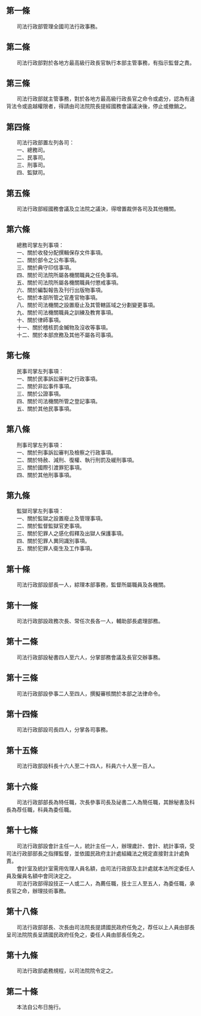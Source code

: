 第一條 
-------
　　司法行政部管理全國司法行政事務。  


第二條 
-------
　　司法行政部對於各地方最高級行政長官執行本部主管事務，有指示監督之責。  


第三條 
-------
　　司法行政部就主管事務，對於各地方最高級行政長官之命令或處分，認為有違背法令或逾越權限者，得請由司法院院長提經國務會議議決後，停止或撤銷之。  


第四條 
-------
　　司法行政部置左列各司：  
　　一、總務司。  
　　二、民事司。  
　　三、刑事司。  
　　四、監獄司。  


第五條 
-------
　　司法行政部經國務會議及立法院之議決，得增置裁併各司及其他機關。  


第六條 
-------
　　總務司掌左列事項：  
　　一、關於收發分配撰輯保存文件事項。  
　　二、關於部令之公布事項。  
　　三、關於典守印信事項。  
　　四、關於司法院所屬各機關職員之任免事項。  
　　五、關於司法院所屬各機關職員付懲戒事項。  
　　六、關於編製報告及刊行出版物事項。  
　　七、關於本部所管之官產官物事項。  
　　八、關於司法機關之設置廢止及其管轄區域之分劃變更事項。  
　　九、關於司法機關職員之訓練及教育事項。  
　　十、關於律師事項。  
　　十一、關於稽核罰金贓物及沒收等事項。  
　　十二、關於本部庶務及其他不屬各司事項。  


第七條 
-------
　　民事司掌左列事項：  
　　一、關於民事訴訟審判之行政事項。  
　　二、關於非訟事件事項。  
　　三、關於公證事項。  
　　四、關於司法機關所管之登記事項。  
　　五、關於其他民事事項。  


第八條 
-------
　　刑事司掌左列事項：  
　　一、關於刑事訴訟審判及檢察之行政事項。  
　　二、關於特赦、減刑、復權、執行刑罰及緩刑事項。  
　　三、關於國際引渡罪犯事項。  
　　四、關於其他刑事事項。  


第九條 
-------
　　監獄司掌左列事項：  
　　一、關於監獄之設置廢止及管理事項。  
　　二、關於監督監獄官吏事項。  
　　三、關於犯罪人之感化假釋及出獄人保護事項。  
　　四、關於犯罪人異同識別事項。  
　　五、關於犯罪人衛生及工作事項。  


第十條 
-------
　　司法行政部設部長一人，綜理本部事務，監督所屬職員及各機關。  


第十一條 
---------
　　司法行政部設政務次長、常任次長各一人，輔助部長處理部務。  


第十二條 
---------
　　司法行政部設秘書四人至六人，分掌部務會議及長官交辦事務。  


第十三條 
---------
　　司法行政部設參事二人至四人，撰擬審核關於本部之法律命令。  


第十四條 
---------
　　司法行政部設司長四人，分掌各司事務。  


第十五條 
---------
　　司法行政部設科長十六人至二十四人，科員六十人至一百人。  


第十六條 
---------
　　司法行政部部長為特任職，次長參事司長及祕書二人為簡任職，其餘秘書及科長為荐任職，科員為委任職。  


第十七條 
---------
　　司法行政部設會計主任一人，統計主任一人，辦理歲計、會計、統計事項，受司法行政部部長之指揮監督，並依國民政府主計處組織法之規定直接對主計處負責。  
　　會計室及統計室需用佐理人員名額，由司法行政部及主計處就本法所定委任人員及僱員名額中會同決定之。  
　　司法行政部得設技正一人或二人，為薦任職，技士三人至五人，為委任職，承長官之命，辦理技術事務。  


第十八條 
---------
　　司法行政部部長、次長由司法院長提請國民政府任免之，荐任以上人員由部長呈司法院院長呈請國民政府任免之，委任人員由部長任免之。  


第十九條 
---------
　　司法行政部處務規程，以司法院院令定之。  


第二十條 
---------
　　本法自公布日施行。